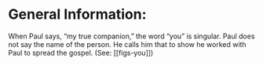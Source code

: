 # General Information:

When Paul says, “my true companion,” the word “you” is singular. Paul does not say the name of the person. He calls him that to show he worked with Paul to spread the gospel. (See: [[figs-you]])